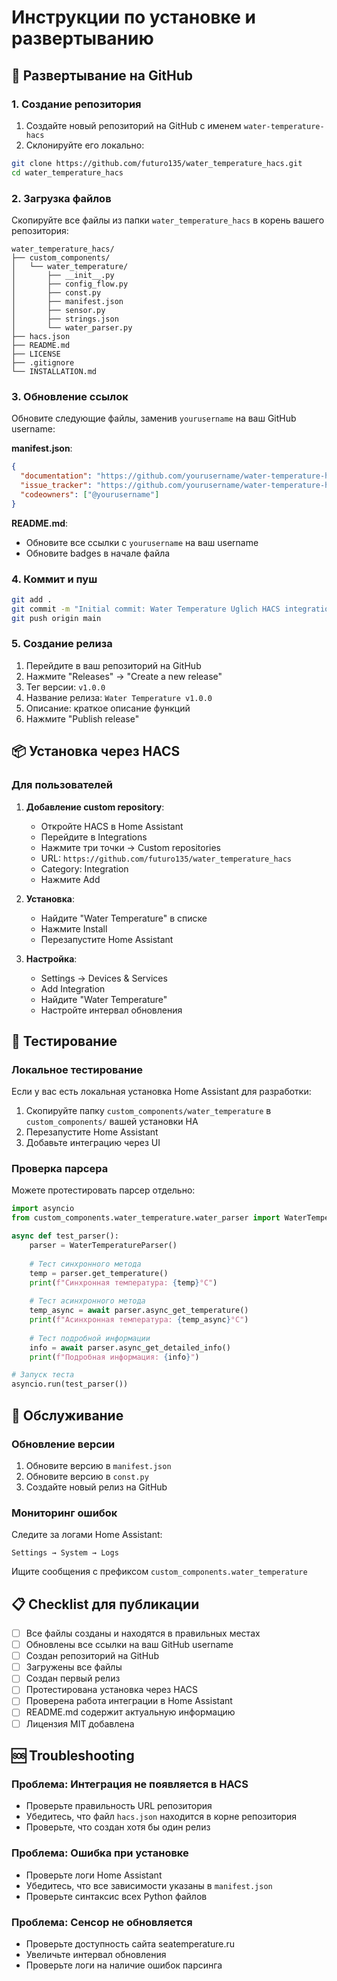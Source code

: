 # Инструкции по установке и развертыванию

## 🚀 Развертывание на GitHub

### 1. Создание репозитория

1. Создайте новый репозиторий на GitHub с именем `water-temperature-hacs`
2. Склонируйте его локально:
```bash
git clone https://github.com/futuro135/water_temperature_hacs.git
cd water_temperature_hacs
```

### 2. Загрузка файлов

Скопируйте все файлы из папки `water_temperature_hacs` в корень вашего репозитория:

```
water_temperature_hacs/
├── custom_components/
│   └── water_temperature/
│       ├── __init__.py
│       ├── config_flow.py
│       ├── const.py
│       ├── manifest.json
│       ├── sensor.py
│       ├── strings.json
│       └── water_parser.py
├── hacs.json
├── README.md
├── LICENSE
├── .gitignore
└── INSTALLATION.md
```

### 3. Обновление ссылок

Обновите следующие файлы, заменив `yourusername` на ваш GitHub username:

**manifest.json**:
```json
{
  "documentation": "https://github.com/yourusername/water-temperature-hacs",
  "issue_tracker": "https://github.com/yourusername/water-temperature-hacs/issues",
  "codeowners": ["@yourusername"]
}
```

**README.md**:
- Обновите все ссылки с `yourusername` на ваш username
- Обновите badges в начале файла

### 4. Коммит и пуш

```bash
git add .
git commit -m "Initial commit: Water Temperature Uglich HACS integration"
git push origin main
```

### 5. Создание релиза

1. Перейдите в ваш репозиторий на GitHub
2. Нажмите "Releases" → "Create a new release"
3. Тег версии: `v1.0.0`
4. Название релиза: `Water Temperature v1.0.0`
5. Описание: краткое описание функций
6. Нажмите "Publish release"

## 📦 Установка через HACS

### Для пользователей

1. **Добавление custom repository**:
   - Откройте HACS в Home Assistant
   - Перейдите в Integrations
   - Нажмите три точки → Custom repositories
   - URL: `https://github.com/futuro135/water_temperature_hacs`
   - Category: Integration
   - Нажмите Add

2. **Установка**:
   - Найдите "Water Temperature" в списке
   - Нажмите Install
   - Перезапустите Home Assistant

3. **Настройка**:
   - Settings → Devices & Services
   - Add Integration
   - Найдите "Water Temperature"
   - Настройте интервал обновления

## 🧪 Тестирование

### Локальное тестирование

Если у вас есть локальная установка Home Assistant для разработки:

1. Скопируйте папку `custom_components/water_temperature` в `custom_components/` вашей установки HA
2. Перезапустите Home Assistant
3. Добавьте интеграцию через UI

### Проверка парсера

Можете протестировать парсер отдельно:

```python
import asyncio
from custom_components.water_temperature.water_parser import WaterTemperatureParser

async def test_parser():
    parser = WaterTemperatureParser()
    
    # Тест синхронного метода
    temp = parser.get_temperature()
    print(f"Синхронная температура: {temp}°C")
    
    # Тест асинхронного метода
    temp_async = await parser.async_get_temperature()
    print(f"Асинхронная температура: {temp_async}°C")
    
    # Тест подробной информации
    info = await parser.async_get_detailed_info()
    print(f"Подробная информация: {info}")

# Запуск теста
asyncio.run(test_parser())
```

## 🔧 Обслуживание

### Обновление версии

1. Обновите версию в `manifest.json`
2. Обновите версию в `const.py`
3. Создайте новый релиз на GitHub

### Мониторинг ошибок

Следите за логами Home Assistant:
```
Settings → System → Logs
```

Ищите сообщения с префиксом `custom_components.water_temperature`

## 📋 Checklist для публикации

- [ ] Все файлы созданы и находятся в правильных местах
- [ ] Обновлены все ссылки на ваш GitHub username
- [ ] Создан репозиторий на GitHub
- [ ] Загружены все файлы
- [ ] Создан первый релиз
- [ ] Протестирована установка через HACS
- [ ] Проверена работа интеграции в Home Assistant
- [ ] README.md содержит актуальную информацию
- [ ] Лицензия MIT добавлена

## 🆘 Troubleshooting

### Проблема: Интеграция не появляется в HACS
- Проверьте правильность URL репозитория
- Убедитесь, что файл `hacs.json` находится в корне репозитория
- Проверьте, что создан хотя бы один релиз

### Проблема: Ошибка при установке
- Проверьте логи Home Assistant
- Убедитесь, что все зависимости указаны в `manifest.json`
- Проверьте синтаксис всех Python файлов

### Проблема: Сенсор не обновляется
- Проверьте доступность сайта seatemperature.ru
- Увеличьте интервал обновления
- Проверьте логи на наличие ошибок парсинга 